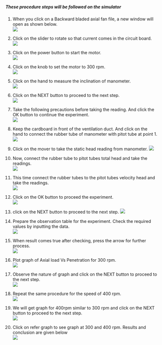 ##### These procedure steps will be followed on the simulator

1. When you click on a Backward bladed axial fan file, a new window will open as shown below.<br>
<img src="images/R1.PNG"><br>

2. Click on the slider to rotate so that current comes in the circuit board. <br>
<img src="images/R2.PNG"><br>

3. Click on the power button to start the motor. <br>
<img src="images/R3.png"><br>

4. Click on the knob to set the motor to 300 rpm.<br>
<img src="images/R4.PNG"><br>

5. Click on the hand to measure the inclination of manometer.<br>
<img src="images/R5.PNG"><br>

6. Click on the NEXT button to proceed to the next step.<br>
<img src="images/R6.PNG"><br>

7. Take the following precautions before taking the reading. And click the OK button to continue the experiment.<br>
<img src="images/R7.PNG"><br>

8. Keep the cardboard in front of the ventilation duct. And click on the hand to connect the rubber tube of manometer with pitot tube at point 1.<br>
<img src="images/R8.PNG"><br>

9. Click on the mover to take the static head reading from manometer.
<img src="images/R9.PNG"><br>

10. Now, connect the rubber tube to pitot tubes total head and take the readings.<br>
<img src="images/R10.PNG"><br>

11. This time connect the rubber tubes to the pitot tubes velocity head and take the readings.<br>
<img src="images/R11.png"><br>

12. Click on the OK button to proceed the experiment.  <br>
<img src="images/R12.PNG"><br>

13. click on the NEXT button to proceed to the next step.
<img src="images/R13.png"><br>

14. Prepare the observation table for the experiment. Check the required values by inputting the data.<br>
<img src="images/R14.png"><br>

15. When result comes true after checking, press the arrow for further process.<br>
<img src="images/R15.png"><br>

16. Plot graph of Axial load Vs Penetration for 300 rpm.<br>
<img src="images/R16.PNG"><br>

17. Observe the nature of graph and click on the NEXT button to proceed to the next step.<br>
<img src="images/R17.PNG"><br>

18. Repeat the same procedure for the speed of 400 rpm.<br>
<img src="images/R18.PNG"><br>

19. We will get graph for 400rpm similar to 300 rpm and click on the NEXT button to proceed to the next step.<br>
<img src="images/R19.PNG"><br>

20.	Click on refer graph to see graph at 300 and 400 rpm. Results and conclusion are given below<br>
<img src="images/R20.PNG"><br>

